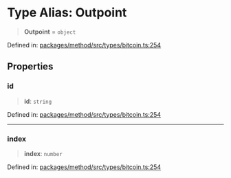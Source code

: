 # Type Alias: Outpoint

> **Outpoint** = `object`

Defined in: [packages/method/src/types/bitcoin.ts:254](https://github.com/dcdpr/did-btcr2-js/blob/4a717493e735221d072999f212891939f4de3f23/packages/method/src/types/bitcoin.ts#L254)

## Properties

### id

> **id**: `string`

Defined in: [packages/method/src/types/bitcoin.ts:254](https://github.com/dcdpr/did-btcr2-js/blob/4a717493e735221d072999f212891939f4de3f23/packages/method/src/types/bitcoin.ts#L254)

***

### index

> **index**: `number`

Defined in: [packages/method/src/types/bitcoin.ts:254](https://github.com/dcdpr/did-btcr2-js/blob/4a717493e735221d072999f212891939f4de3f23/packages/method/src/types/bitcoin.ts#L254)
